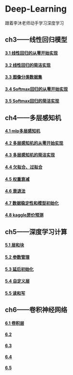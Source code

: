 # Deep-Learning
跟着李沐老师动手学习深度学习

## ch3——线性回归模型
#### [3.1 线性回归的从零开始实现](https://github.com/Dreamakerr/Deep-learning/blob/main/ch3/01_linear-regression-scratch.py)
#### [3.2 线性回归的简洁实现](https://github.com/Dreamakerr/Deep-learning/blob/main/ch3/02_linear-regression-concise.py)
#### [3.3 图像分类数据集](https://github.com/Dreamakerr/Deep-learning/blob/main/ch3/03_image-classification-dataset.py)
#### [3.4 Softmax回归的从零开始实现](https://github.com/Dreamakerr/Deep-learning/blob/main/ch3/04_softmax-regression-scratch.py)
#### [3.5 Softmax回归的简洁实现](https://github.com/Dreamakerr/Deep-learning/blob/main/ch3/05_softmax-regression-concise.py)


## ch4——多层感知机
#### [4.1 mlp多层感知机](https://github.com/Dreamakerr/Deep-Learning/blob/main/ch4/01_mlp.py)
#### [4.2 多层感知机的从零开始实现](https://github.com/Dreamakerr/Deep-Learning/blob/main/ch4/02_mlp-scratch.py)
#### [4.3 多层感知机的简洁实现](https://github.com/Dreamakerr/Deep-Learning/blob/main/ch4/03_mlp-concise.py)
#### [4.4 欠拟合、过拟合](https://github.com/Dreamakerr/Deep-Learning/blob/main/ch4/04_underfit-overfit.py)
#### [4.5 权重衰减](https://github.com/Dreamakerr/Deep-Learning/blob/main/ch4/05_weight-decay.py)
#### [4.6 衰退法](https://github.com/Dreamakerr/Deep-Learning/blob/main/ch4/06_dropout.py)
#### [4.7 数据稳定性和模型初始化](https://github.com/Dreamakerr/Deep-Learning/blob/main/ch4/07_numerical-stability-and-init.py)
#### [4.8 kaggle房价预测](https://github.com/Dreamakerr/Deep-Learning/blob/main/ch4/08_kaggle-house-price.py)


## ch5——深度学习计算
#### [5.1 层和块](https://github.com/Dreamakerr/Deep-Learning/blob/main/ch5/5.1%20model-construction.py)
#### [5.2 参数管理](https://github.com/Dreamakerr/Deep-Learning/blob/main/ch5/5.2%20parameters.py)
#### [5.3 延后初始化](https://github.com/Dreamakerr/Deep-Learning/blob/main/ch5/5.3%20deferred-init.py)
#### [5.4 自定义层](https://github.com/Dreamakerr/Deep-Learning/blob/main/ch5/5.4%20custom-layer.py)
#### [5.5 读和写](https://github.com/Dreamakerr/Deep-Learning/blob/main/ch5/5.5%20read-write.py)


## ch6——卷积神经网络
#### [6.1 卷积层](https://github.com/Dreamakerr/Deep-Learning/blob/main/ch6/6.1%20conv-layer.py)
#### [6.2 ]()
#### [6.3 ]()
#### [6.4 ]()
#### [6.5 ]()
